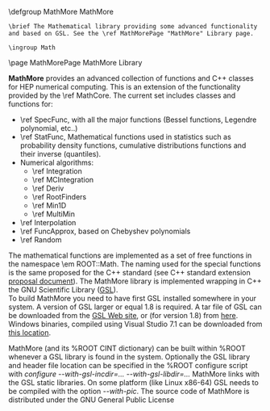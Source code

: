   \defgroup MathMore  MathMore

    \brief The Mathematical library providing some advanced functionality and based on GSL. See the \ref MathMorePage "MathMore" Library page. 

    \ingroup Math



\page MathMorePage MathMore Library

**MathMore** provides an advanced collection of functions and C++ classes for HEP numerical computing. This is an extension of the functionality provided by the \ref MathCore. The current set includes classes and functions for:

*   \ref SpecFunc, with all the major functions (Bessel functions, Legendre polynomial, etc..)
*   \ref StatFunc, Mathematical functions used in statistics such as probability density functions, cumulative distributions functions and their inverse (quantiles).
*   Numerical algorithms:
    *   \ref Integration
    *   \ref MCIntegration
    *   \ref Deriv
    *   \ref RootFinders
    *   \ref Min1D
    *   \ref MultiMin
*   \ref Interpolation
*   \ref FuncApprox, based on Chebyshev polynomials
*   \ref Random

The mathematical functions are implemented as a set of free functions in the namespace \em ROOT::Math. The naming used for the special functions is the same proposed for the C++ standard (see C++ standard extension [proposal document](http://www.open-std.org/jtc1/sc22/wg21/docs/papers/2004/n1687.pdf)). The MathMore library is implemented wrapping in C++ the GNU Scientific Library ([GSL](http://www.gnu.org/software/gsl)).   
To build MathMore you need to have first GSL installed somewhere in your system. A version of GSL larger or equal 1.8 is required. A tar file of GSL can be downloaded from the [GSL Web site](http://www.gnu.org/software/gsl/#downloading), or (for version 1.8) from [here](http://seal.web.cern.ch/seal/MathLibs/gsl-1.8.tar.gz). Windows binaries, compiled using Visual Studio 7.1 can be downloaded from [this location](http://seal.web.cern.ch/seal/MathLibs/GSL-1.8.zip).

MathMore (and its %ROOT CINT dictionary) can be built within %ROOT whenever a GSL library is found in the system. Optionally the GSL library and header file location can be specified in the %ROOT configure script with _configure --with-gsl-incdir=... --with-gsl-libdir=..._
MathMore links with the GSL static libraries. On some platform (like Linux x86-64)  GSL needs to be compiled with the option _--with-pic_.
The source code of MathMore is distributed under the GNU General Public License

